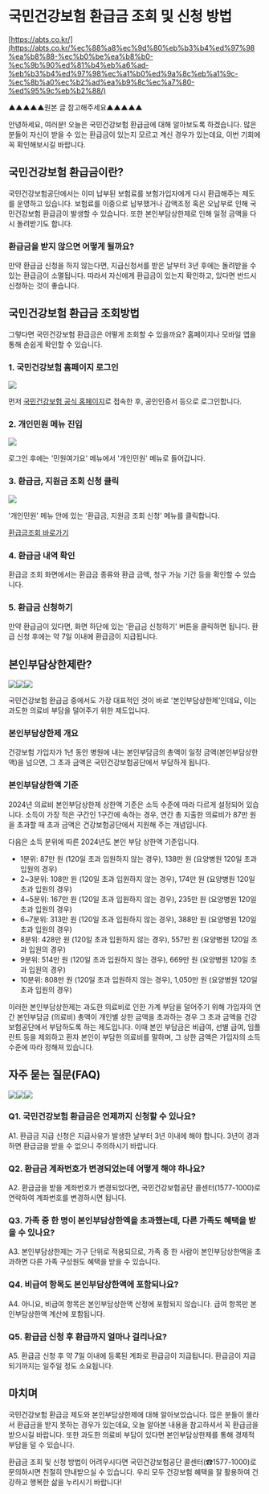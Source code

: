 ﻿# 국민건강보험 환급금 조회 및 신청 방법
[https://abts.co.kr/](https://abts.co.kr/%ec%88%a8%ec%9d%80%eb%b3%b4%ed%97%98%ea%b8%88-%ec%b0%be%ea%b8%b0-%ec%9b%90%ed%81%b4%eb%a6%ad-%eb%b3%b4%ed%97%98%ec%a1%b0%ed%9a%8c%eb%a1%9c-%ec%8b%a0%ec%b2%ad%ea%b9%8c%ec%a7%80-%ed%95%9c%eb%b2%88/)

▲▲▲▲▲원본 글 참고해주세요▲▲▲▲▲

안녕하세요, 여러분! 오늘은 국민건강보험 환급금에 대해 알아보도록 하겠습니다. 많은 분들이 자신이 받을 수 있는 환급금이 있는지 모르고 계신 경우가 있는데요, 이번 기회에 꼭 확인해보시길 바랍니다.

## 국민건강보험 환급금이란?

국민건강보험공단에서는 이미 납부된 보험료를 보험가입자에게 다시 환급해주는 제도를 운영하고 있습니다. 보험료를 이중으로 납부했거나 감액조정 혹은 오납부로 인해 국민건강보험 환급금이 발생할 수 있습니다. 또한 본인부담상한제로 인해 일정 금액을 다시 돌려받기도 합니다.

### 환급금을 받지 않으면 어떻게 될까요?

만약 환급금 신청을 하지 않는다면, 지급신청서를 받은 날부터 3년 후에는 돌려받을 수 있는 환급금이 소멸됩니다. 따라서 자신에게 환급금이 있는지 확인하고, 있다면 반드시 신청하는 것이 좋습니다.

## 국민건강보험 환급금 조회방법

그렇다면 국민건강보험 환급금은 어떻게 조회할 수 있을까요? 홈페이지나 모바일 앱을 통해 손쉽게 확인할 수 있습니다.

### 1. 국민건강보험 홈페이지 로그인

![](https://blog.kakaocdn.net/dn/NbTNP/btsHltfy26b/wdrgBg0KyjDcKR3YC17H81/img.png)

먼저  [국민건강보험 공식 홈페이지](https://abts.co.kr/%eb%b3%b8%ec%9d%b8%eb%b6%80%eb%8b%b4%ec%83%81%ed%95%9c%ec%95%a1-%ec%b4%88%ea%b3%bc%ea%b8%88-%ec%a1%b0%ed%9a%8c-%eb%b0%8f-%ec%a7%80%ea%b8%89%ec%8b%a0%ec%b2%ad-%eb%b0%a9%eb%b2%95-%ec%95%bd-100/)로 접속한 후, 공인인증서 등으로 로그인합니다.

### 2. 개인민원 메뉴 진입

![](https://blog.kakaocdn.net/dn/bb7DY6/btsHjumfdiX/4vH08aChjruKGfGhKqlg81/img.png)

로그인 후에는 '민원여기요' 메뉴에서 '개인민원' 메뉴로 들어갑니다.

### 3. 환급금, 지원금 조회 신청 클릭

![](https://blog.kakaocdn.net/dn/bU7DMQ/btsHl5rKcSA/FTgfVDS7qzV2BgyfrHakpk/img.png)

'개인민원' 메뉴 안에 있는 '환급금, 지원금 조회 신청' 메뉴를 클릭합니다.

[환급금조회 바로가기](https://abts.co.kr/%eb%b3%b8%ec%9d%b8%eb%b6%80%eb%8b%b4%ec%83%81%ed%95%9c%ec%95%a1-%ec%b4%88%ea%b3%bc%ea%b8%88-%ec%a1%b0%ed%9a%8c-%eb%b0%8f-%ec%a7%80%ea%b8%89%ec%8b%a0%ec%b2%ad-%eb%b0%a9%eb%b2%95-%ec%95%bd-100/)

### 4. 환급금 내역 확인

환급금 조회 화면에서는 환급금 종류와 환급 금액, 청구 가능 기간 등을 확인할 수 있습니다.

### 5. 환급금 신청하기

만약 환급금이 있다면, 화면 하단에 있는 '환급금 신청하기' 버튼을 클릭하면 됩니다. 환급 신청 후에는 약 7일 이내에 환급금이 지급됩니다.

## 본인부담상한제란?

![](https://blog.kakaocdn.net/dn/boVbMM/btsHmV2YeGz/hDKkugAH8XxMLqeRWMrIoK/img.png)![](https://blog.kakaocdn.net/dn/8bDwD/btsHkXOJFHt/yukONajMgkKLSAyDmAWUlK/img.png)![](https://blog.kakaocdn.net/dn/GvqRU/btsHklQgFyu/Ypzk66kklMky1jfbxIjYr1/img.png)

국민건강보험 환급금 중에서도 가장 대표적인 것이 바로 '본인부담상한제'인데요, 이는 과도한 의료비 부담을 덜어주기 위한 제도입니다.

### 본인부담상한제 개요

건강보험 가입자가 1년 동안 병원에 내는 본인부담금의 총액이 일정 금액(본인부담상한액)을 넘으면, 그 초과 금액은 국민건강보험공단에서 부담하게 됩니다.

### 본인부담상한액 기준

2024년 의료비 본인부담상한제 상한액 기준은 소득 수준에 따라 다르게 설정되어 있습니다. 소득이 가장 적은 구간인 1구간에 속하는 경우, 연간 총 지출한 의료비가 87만 원을 초과할 때 초과 금액은 건강보험공단에서 지원해 주는 개념입니다.

다음은 소득 분위에 따른 2024년도 본인 부담 상한액 기준입니다.

-   1분위: 87만 원 (120일 초과 입원하지 않는 경우), 138만 원 (요양병원 120일 초과 입원의 경우)
-   2~3분위: 108만 원 (120일 초과 입원하지 않는 경우), 174만 원 (요양병원 120일 초과 입원의 경우)
-   4~5분위: 167만 원 (120일 초과 입원하지 않는 경우), 235만 원 (요양병원 120일 초과 입원의 경우)
-   6~7분위: 313만 원 (120일 초과 입원하지 않는 경우), 388만 원 (요양병원 120일 초과 입원의 경우)
-   8분위: 428만 원 (120일 초과 입원하지 않는 경우), 557만 원 (요양병원 120일 초과 입원의 경우)
-   9분위: 514만 원 (120일 초과 입원하지 않는 경우), 669만 원 (요양병원 120일 초과 입원의 경우)
-   10분위: 808만 원 (120일 초과 입원하지 않는 경우), 1,050만 원 (요양병원 120일 초과 입원의 경우)

이러한 본인부담상한제는 과도한 의료비로 인한 가계 부담을 덜어주기 위해 가입자의 연간 본인부담금 (의료비) 총액이 개인별 상한 금액을 초과하는 경우 그 초과 금액을 건강보험공단에서 부담하도록 하는 제도입니다. 이때 본인 부담금은 비급여, 선별 급여, 임플란트 등을 제외하고 환자 본인이 부담한 의료비를 말하며, 그 상한 금액은 가입자의 소득 수준에 따라 정해져 있습니다.

## 자주 묻는 질문(FAQ)

![](https://blog.kakaocdn.net/dn/bddZQ2/btsHkZy2Jwo/OgH9ajwbZQDPqo8KX8wcN1/img.png)![](https://blog.kakaocdn.net/dn/xD2Q4/btsHkgOXMfg/Sj2yB8fYhX1wwtkqzgvPJK/img.png)![](https://blog.kakaocdn.net/dn/c9n5bT/btsHl3nmcEt/nyIbdoy94zW1AIV4S7CUKK/img.png)

### Q1. 국민건강보험 환급금은 언제까지 신청할 수 있나요?

A1. 환급금 지급 신청은 지급사유가 발생한 날부터 3년 이내에 해야 합니다. 3년이 경과하면 환급금을 받을 수 없으니 주의하시기 바랍니다.

### Q2. 환급금 계좌번호가 변경되었는데 어떻게 해야 하나요?

A2. 환급금을 받을 계좌번호가 변경되었다면, 국민건강보험공단 콜센터(1577-1000)로 연락하여 계좌번호를 변경하시면 됩니다.

### Q3. 가족 중 한 명이 본인부담상한액을 초과했는데, 다른 가족도 혜택을 받을 수 있나요?

A3. 본인부담상한제는 가구 단위로 적용되므로, 가족 중 한 사람이 본인부담상한액을 초과하면 다른 가족 구성원도 혜택을 받을 수 있습니다.

### Q4. 비급여 항목도 본인부담상한액에 포함되나요?

A4. 아니요, 비급여 항목은 본인부담상한액 산정에 포함되지 않습니다. 급여 항목만 본인부담상한액 계산에 포함됩니다.

### Q5. 환급금 신청 후 환급까지 얼마나 걸리나요?

A5. 환급금 신청 후 약 7일 이내에 등록된 계좌로 환급금이 지급됩니다. 환급금이 지급되기까지는 일주일 정도 소요됩니다.

## 마치며

국민건강보험 환급금 제도와 본인부담상한제에 대해 알아보았습니다. 많은 분들이 몰라서 환급금을 받지 못하는 경우가 있는데요, 오늘 알아본 내용을 참고하셔서 꼭 환급금을 받으시길 바랍니다. 또한 과도한 의료비 부담이 있다면 본인부담상한제를 통해 경제적 부담을 덜 수 있습니다.

환급금 조회 및 신청 방법이 어려우시다면 국민건강보험공단 콜센터(☎1577-1000)로 문의하시면 친절히 안내받으실 수 있습니다. 우리 모두 건강보험 혜택을 잘 활용하여 건강하고 행복한 삶을 누리시기 바랍니다!

